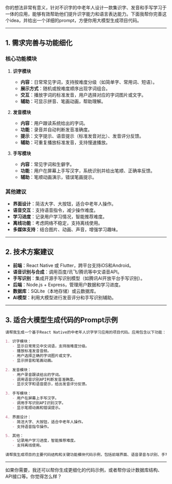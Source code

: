 你的想法非常有意义，针对不识字的中老年人设计一款集识字、发音和手写学习于一体的应用，能够有效帮助他们提升识字能力和语言表达能力。下面我帮你完善这个idea，并给出一个详细的prompt，方便你用大模型生成项目代码。

---

## 1. 需求完善与功能细化

### 核心功能模块

1. **识字模块**
   - **内容**：日常常见字词，支持按难度分级（如简单字、常用词、短语）。
   - **展示方式**：随机或按难度顺序出现字词组合。
   - **交互**：播放字词的标准发音，用户选择对应的字词图片或文字。
   - **辅助**：可显示拼音、笔画动画，帮助理解。

2. **发音模块**
   - **内容**：用户跟读系统给出的字词。
   - **功能**：录音并自动判断发音准确度。
   - **提示**：文字提示、语音提示（标准发音对比）、发音评分反馈。
   - **辅助**：可重复播放标准发音，支持慢速播放。

3. **手写模块**
   - **内容**：常见字词和生僻字。
   - **功能**：用户在屏幕上手写汉字，系统识别并给出笔顺、正确率反馈。
   - **辅助**：笔顺动画演示，错误笔画提示。

### 其他建议

- **界面设计**：简洁大字、大按钮，适合中老年人操作。
- **语音交互**：支持语音指令，减少操作难度。
- **学习进度**：记录用户学习情况，智能推荐难度。
- **离线功能**：考虑网络不稳定，支持离线使用。
- **多媒体支持**：结合图片、动画、声音，增强学习趣味。

---

## 2. 技术方案建议

- **前端**：React Native 或 Flutter，跨平台支持iOS和Android。
- **语音识别与合成**：调用百度/讯飞/腾讯等中文语音API。
- **手写识别**：集成开源手写识别模型（如腾讯AI开放平台手写识别）。
- **后端**：Node.js + Express，管理用户数据和学习进度。
- **数据库**：SQLite（本地存储）或云数据库。
- **AI模型**：利用大模型进行发音评分和手写识别辅助。

---

## 3. 适合大模型生成代码的Prompt示例

```markdown
请帮我生成一个基于React Native的中老年人识字学习应用的项目代码。应用包含以下功能：

1. 识字模块：
   - 显示日常常见中文词语，支持按难度分级。
   - 播放标准发音音频。
   - 用户选择正确的字词图片或文字。
   - 显示拼音和笔画动画。

2. 发音模块：
   - 用户录音跟读给出的字词。
   - 调用语音识别API判断发音准确度。
   - 显示文字和语音提示，给出发音评分反馈。

3. 手写模块：
   - 用户在屏幕上手写汉字。
   - 调用手写识别API识别汉字。
   - 显示笔顺动画和错误提示。

4. 界面设计：
   - 简洁大字、大按钮，适合中老年人操作。
   - 支持语音指令操作。

5. 其他：
   - 记录用户学习进度，智能推荐难度。
   - 支持离线使用。

请帮我生成项目的主要代码结构和关键功能模块代码示例，包括前端界面、语音录音与识别、手写输入与识别、学习进度管理等。代码请用JavaScript/TypeScript编写，适合React Native环境。
```

---

如果你需要，我还可以帮你生成更细化的代码示例，或者帮你设计数据库结构、API接口等。你觉得怎么样？
